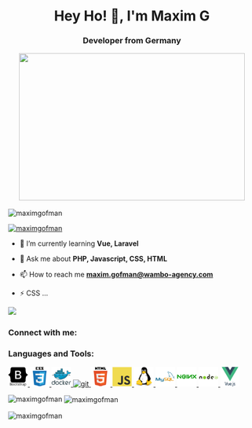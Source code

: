 <h1 align="center">Hey Ho! 👋, I'm Maxim <b>G</b></h1>
<h3 align="center">Developer from Germany</h3>
<p align="center">
  <img width="460" height="300" src="https://media.tenor.com/C-qhIiM38ooAAAAC/simpsons-homer.gif">
</p>

<p align="left"> <img src="https://komarev.com/ghpvc/?username=maximgofman&label=Profile%20views&color=0e75b6&style=flat" alt="maximgofman" /> </p>

<p align="left"> <a href="https://github.com/ryo-ma/github-profile-trophy"><img src="https://github-profile-trophy.vercel.app/?username=maximgofman" alt="maximgofman" /></a> </p>

- 🌱 I’m currently learning **Vue, Laravel**

- 💬 Ask me about **PHP, Javascript, CSS, HTML**

- 📫 How to reach me **maxim.gofman@wambo-agency.com**

- ⚡ CSS ...
<img src='https://media1.giphy.com/media/YFkpsHWCsNUUo/200w.gif?cid=6c09b952pvi4jnfueg58pftac55tujhxehh0jb60vy04z06v&rid=200w.gif&ct=g'>

<h3 align="left">Connect with me:</h3>
<p align="left">
</p>

<h3 align="left">Languages and Tools:</h3>
<p align="left"> <a href="https://getbootstrap.com" target="_blank" rel="noreferrer"> <img src="https://raw.githubusercontent.com/devicons/devicon/master/icons/bootstrap/bootstrap-plain-wordmark.svg" alt="bootstrap" width="40" height="40"/> </a> <a href="https://www.w3schools.com/css/" target="_blank" rel="noreferrer"> <img src="https://raw.githubusercontent.com/devicons/devicon/master/icons/css3/css3-original-wordmark.svg" alt="css3" width="40" height="40"/> </a> <a href="https://www.docker.com/" target="_blank" rel="noreferrer"> <img src="https://raw.githubusercontent.com/devicons/devicon/master/icons/docker/docker-original-wordmark.svg" alt="docker" width="40" height="40"/> </a> <a href="https://git-scm.com/" target="_blank" rel="noreferrer"> <img src="https://www.vectorlogo.zone/logos/git-scm/git-scm-icon.svg" alt="git" width="40" height="40"/> </a> <a href="https://www.w3.org/html/" target="_blank" rel="noreferrer"> <img src="https://raw.githubusercontent.com/devicons/devicon/master/icons/html5/html5-original-wordmark.svg" alt="html5" width="40" height="40"/> </a> <a href="https://developer.mozilla.org/en-US/docs/Web/JavaScript" target="_blank" rel="noreferrer"> <img src="https://raw.githubusercontent.com/devicons/devicon/master/icons/javascript/javascript-original.svg" alt="javascript" width="40" height="40"/> </a> <a href="https://www.linux.org/" target="_blank" rel="noreferrer"> <img src="https://raw.githubusercontent.com/devicons/devicon/master/icons/linux/linux-original.svg" alt="linux" width="40" height="40"/> </a> <a href="https://www.mysql.com/" target="_blank" rel="noreferrer"> <img src="https://raw.githubusercontent.com/devicons/devicon/master/icons/mysql/mysql-original-wordmark.svg" alt="mysql" width="40" height="40"/> </a> <a href="https://www.nginx.com" target="_blank" rel="noreferrer"> <img src="https://raw.githubusercontent.com/devicons/devicon/master/icons/nginx/nginx-original.svg" alt="nginx" width="40" height="40"/> </a> <a href="https://nodejs.org" target="_blank" rel="noreferrer"> <img src="https://raw.githubusercontent.com/devicons/devicon/master/icons/nodejs/nodejs-original-wordmark.svg" alt="nodejs" width="40" height="40"/> </a> <a href="https://vuejs.org/" target="_blank" rel="noreferrer"> <img src="https://raw.githubusercontent.com/devicons/devicon/master/icons/vuejs/vuejs-original-wordmark.svg" alt="vuejs" width="40" height="40"/> </a> </p>

<p><img align="left" src="https://github-readme-stats.vercel.app/api/top-langs?username=maximgofman&show_icons=true&locale=en&layout=compact" alt="maximgofman" /></p>

<p>&nbsp;<img align="center" src="https://github-readme-stats.vercel.app/api?username=maximgofman&show_icons=true&locale=en" alt="maximgofman" /></p>

<p><img align="center" src="https://github-readme-streak-stats.herokuapp.com/?user=maximgofman&" alt="maximgofman" /></p>
